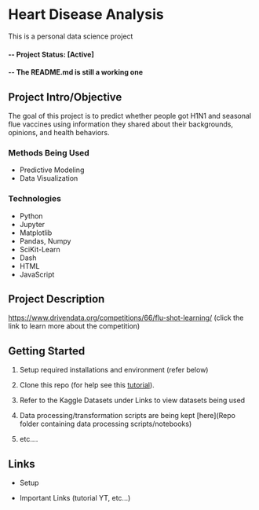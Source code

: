 # Heart Disease Analysis

This is a personal data science project

#### -- Project Status: [Active]

#### -- The README.md is still a working one

## Project Intro/Objective
The goal of this project is to predict whether people got H1N1 and seasonal flue vaccines using information they shared about their backgrounds, opinions, and health behaviors.

### Methods Being Used
* Predictive Modeling
* Data Visualization

### Technologies
* Python
* Jupyter
* Matplotlib
* Pandas, Numpy
* SciKit-Learn
* Dash
* HTML
* JavaScript

## Project Description
https://www.drivendata.org/competitions/66/flu-shot-learning/ (click the link to learn more about the competition)


## Getting Started

1. Setup required installations and environment (refer below)
2. Clone this repo (for help see this [tutorial](https://help.github.com/articles/cloning-a-repository/)).
3. Refer to the Kaggle Datasets under Links to view datasets being used

4. Data processing/transformation scripts are being kept [here](Repo folder containing data processing scripts/notebooks)
5. etc....

## Links
* Setup

* Important Links (tutorial YT, etc...)